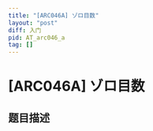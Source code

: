 ```yaml
---
title: "[ARC046A] ゾロ目数"
layout: "post"
diff: 入门
pid: AT_arc046_a
tag: []
---
```


# [ARC046A] ゾロ目数

## 题目描述

[problemUrl]: https://atcoder.jp/contests/arc046/tasks/arc046_a



